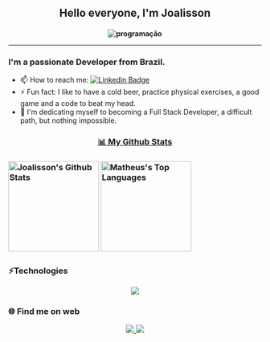 <h2 align='center'>Hello everyone, I'm Joalisson </h2>

<h4 align='center'>

![programação](https://user-images.githubusercontent.com/44754105/179411124-b1170c31-91a6-4efd-bacb-34e7d8cb1e33.gif)


<hr>

<h3 >I'm a passionate Developer from Brazil.</h3>

</h4>

- 📫 How to reach me: [![Linkedin Badge](https://img.shields.io/badge/linkedin-%230077B5.svg?style=flat-square&logo=Linkedin&logoColor=white&link=https://www.linkedin.com/in/joalisson-marques-jgm/)](https://www.linkedin.com/in/joalisson-marques-jgm/)
- ⚡ Fun fact: I like to have a cold beer, practice physical exercises, a good game and a code to beat my head.
- 🤯 I'm dedicating myself to becoming a Full Stack Developer, a difficult path, but nothing impossible.

<div>
  <a href="https://github.com/joalissonmarques"  align="center">
     <h3>📊 My Github Stats <h3> 
      <a href="https://github.com/joalissonmarques"><img alt="Joalisson's Github Stats" src="https://github-readme-stats.vercel.app/api?username=JoalissonMarques&show_icons=true&count_private=true&theme=react&hide_border=true&bg_color=0D1117" height="180"  witdh="550" /></a>
      <a href="https://github.com/joalissonmarques"><img alt="Matheus's Top Languages" src="https://github-readme-stats.vercel.app/api/top-langs/?username=JoalissonMarques&langs_count=8&count_private=true&layout=compact&theme=react&hide_border=true&bg_color=0D1117" height="180"  witdh="550" /></a>
      <br/>
   </a>
</div>
  
<h3>⚡Technologies</h3> 

<p align="center">
  <a href="https://skillicons.dev">
    <img src="https://skillicons.dev/icons?i=html,css,sass,bootstrap,js,react,php,mysql,postgres,figma,vscode,git" />
  </a>
</p>

<h3>🌐 Find me on web</h3> 
<p align="center">
  <a href="">
    <img src="https://skillicons.dev/icons?i=discord" /> 
  </a>
  <a href="https://www.linkedin.com/in/joalisson-marques-jgm/">
    <img src="https://skillicons.dev/icons?i=linkedin" />
  </a>
</p>
